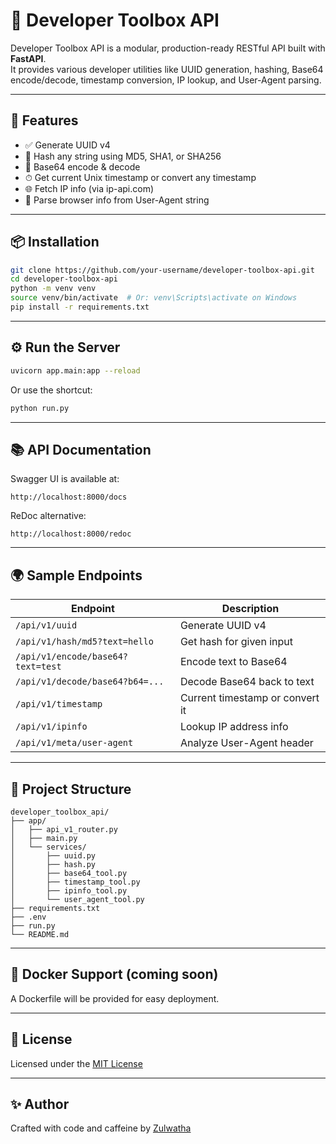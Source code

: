 # 🧰 Developer Toolbox API

Developer Toolbox API is a modular, production-ready RESTful API built with **FastAPI**.  
It provides various developer utilities like UUID generation, hashing, Base64 encode/decode, timestamp conversion, IP lookup, and User-Agent parsing.

---

## 🚀 Features

- ✅ Generate UUID v4
- 🔐 Hash any string using MD5, SHA1, or SHA256
- 🧬 Base64 encode & decode
- ⏱ Get current Unix timestamp or convert any timestamp
- 🌐 Fetch IP info (via ip-api.com)
- 🧠 Parse browser info from User-Agent string

---

## 📦 Installation

```bash
git clone https://github.com/your-username/developer-toolbox-api.git
cd developer-toolbox-api
python -m venv venv
source venv/bin/activate  # Or: venv\Scripts\activate on Windows
pip install -r requirements.txt
```

---

## ⚙️ Run the Server

```bash
uvicorn app.main:app --reload
```

Or use the shortcut:

```bash
python run.py
```

---

## 📚 API Documentation

Swagger UI is available at:

```
http://localhost:8000/docs
```

ReDoc alternative:

```
http://localhost:8000/redoc
```

---

## 🌍 Sample Endpoints

| Endpoint                 | Description                         |
|--------------------------|-------------------------------------|
| `/api/v1/uuid`           | Generate UUID v4                   |
| `/api/v1/hash/md5?text=hello` | Get hash for given input        |
| `/api/v1/encode/base64?text=test` | Encode text to Base64      |
| `/api/v1/decode/base64?b64=...`   | Decode Base64 back to text |
| `/api/v1/timestamp`      | Current timestamp or convert it    |
| `/api/v1/ipinfo`         | Lookup IP address info             |
| `/api/v1/meta/user-agent`| Analyze User-Agent header          |

---

## 📁 Project Structure

```
developer_toolbox_api/
├── app/
│   ├── api_v1_router.py
│   ├── main.py
│   └── services/
│       ├── uuid.py
│       ├── hash.py
│       ├── base64_tool.py
│       ├── timestamp_tool.py
│       ├── ipinfo_tool.py
│       └── user_agent_tool.py
├── requirements.txt
├── .env
├── run.py
└── README.md
```

---

## 🐋 Docker Support (coming soon)

A Dockerfile will be provided for easy deployment.

---

## 📄 License

Licensed under the [MIT License](LICENSE)

---

## ✨ Author

Crafted with code and caffeine by [Zulwatha](https://github.com/zulwatha)